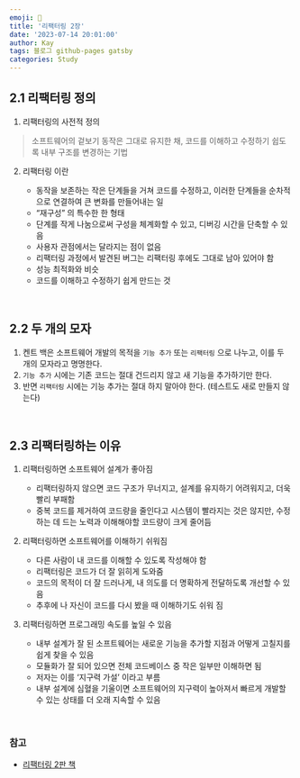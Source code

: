 ```yaml
---
emoji: 👋
title: '리팩터링 2장'
date: '2023-07-14 20:01:00'
author: Kay
tags: 블로그 github-pages gatsby
categories: Study
---
```


## 2.1 리팩터링 정의

1. 리팩터링의 사전적 정의

> 소프트웨어의 겉보기 동작은 그대로 유지한 채, 코드를 이해하고 수정하기 쉽도록 내부 구조를 변경하는 기법

2. 리팩터링 이란

   - 동작을 보존하는 작은 단계들을 거쳐 코드를 수정하고, 이러한 단계들을 순차적으로 연결하여 큰 변화를 만들어내는 일
   - “재구성” 의 특수한 한 형태
   - 단계를 작게 나눔으로써 구성을 체계화할 수 있고, 디버깅 시간을 단축할 수 있음
   - 사용자 관점에서는 달라지는 점이 없음
   - 리팩터링 과정에서 발견된 버그는 리팩터링 후에도 그대로 남아 있어야 함
   - 성능 최적화와 비슷
   - 코드를 이해하고 수정하기 쉽게 만드는 것

<br>

## 2.2 두 개의 모자

1. 켄트 백은 소프트웨어 개발의 목적을 `기능 추가` 또는 `리팩터링` 으로 나누고, 이를 두 개의 모자라고 명명한다.
2. `기능 추가` 시에는 기존 코드는 절대 건드리지 않고 새 기능을 추가하기만 한다.
3. 반면 `리팩터링` 시에는 기능 추가는 절대 하지 말아야 한다. (테스트도 새로 만들지 않는다)

<br>

## 2.3 리팩터링하는 이유

1. 리팩터링하면 소프트웨어 설계가 좋아짐

   - 리팩터링하지 않으면 코드 구조가 무너지고, 설계를 유지하기 어려워지고, 더욱 빨리 부패함
   - 중복 코드를 제거하여 코드량을 줄인다고 시스템이 빨라지는 것은 않지만, 수정하는 데 드는 노력과 이해해야할 코드량이 크게 줄어듬

2. 리팩터링하면 소프트웨어를 이해하기 쉬워짐

   - 다른 사람이 내 코드를 이해할 수 있도록 작성해야 함
   - 리팩터링은 코드가 더 잘 읽히게 도와줌
   - 코드의 목적이 더 잘 드러나게, 내 의도를 더 명확하게 전달하도록 개선할 수 있음
   - 추후에 나 자신이 코드를 다시 봤을 때 이해하기도 쉬워 짐

3. 리팩터링하면 프로그래밍 속도를 높일 수 있음
   - 내부 설계가 잘 된 소프트웨어는 새로운 기능을 추가할 지점과 어떻게 고칠지를 쉽게 찾을 수 있음
   - 모듈화가 잘 되어 있으면 전체 코드베이스 중 작은 일부만 이해하면 됨
   - 저자는 이를 ‘지구력 가설’ 이라고 부름
   - 내부 설계에 심혈을 기울이면 소프트웨어의 지구력이 높아져서 빠르게 개발할 수 있는 상태를 더 오래 지속할 수 있음

<br>

### 참고

- [리팩터링 2판 책](https://www.yes24.com/Product/Goods/89649360)

```toc

```
